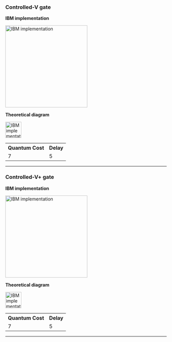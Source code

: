 ### Controlled-V gate

**IBM implementation**

<img width="256" alt="IBM implementation" src="https://github.com/nelsongarrido/quantumAdders-/assets/6036814/10565829-55cd-4420-9d32-344eba7a12ac">

**Theoretical diagram**

<img width="50" alt="IBM implementation" src="https://github.com/nelsongarrido/quantumAdders-/assets/6036814/e07de14f-8134-4aa6-a4c3-34034d60f115">

<table>
  <tr>
    <th>Quantum Cost</th>
    <th>Delay</th>
  </tr>
  <tr>
    <td>7</td>
    <td>5</td>
  </tr>
  </table>
 <hr> 


### Controlled-V+ gate

**IBM implementation**

<img width="256" alt="IBM implementation" src="https://github.com/nelsongarrido/quantumAdders-/assets/6036814/1397dab2-b76f-44d6-ad98-4a3b637a67ab">

**Theoretical diagram**

<img width="50" alt="IBM implementation" src="https://github.com/nelsongarrido/quantumAdders-/assets/6036814/190a79eb-7317-44b8-a46d-ce4da55cdacb">

<table>
  <tr>
    <th>Quantum Cost</th>
    <th>Delay</th>
  </tr>
  <tr>
    <td>7</td>
    <td>5</td>
  </tr>
  </table>
 <hr>
